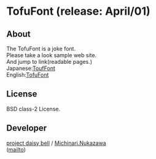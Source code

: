 TofuFont (release: April/01)
====

## About
The TofuFont is a joke font.  
Please take a look sample web site.  
And jump to link(readable pages.)  
Japanese:[ToufFont][ghpages_index_TofuFont]  
English:[TofuFont][ghpages_index_TofuFont_en_US]  

## License
BSD class-2 License.  

## Developer
[project daisy bell][daisy_bell_pixiv_booth] / [Michinari.Nukazawa][twitter]  
([mailto])

[ghpages_index_TofuFont]: http://michinarinukazawa.github.io/TofuFont/html/
[ghpages_index_TofuFont_en_US]: http://michinarinukazawa.github.io/TofuFont/html/index_en_US.html
[blog_article]: http://blog.michinari-nukazawa.com/
[twitter]: http://blog.michinari-nukazawa.com/
[mailto]: mailto:michinari.nukazawa@gmail.com
[daisy_bell_pixiv_booth]: https://daisy-bell.booth.pm/
